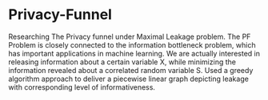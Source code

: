 # Privacy-Funnel
Researching The Privacy funnel under Maximal Leakage problem. The PF Problem is closely connected to the information bottleneck problem, 
which has important applications in machine learning. We are actually interested in releasing information about a certain variable X,
while minimizing the information revealed about a correlated random variable S.
Used a greedy algorithm approach to deliver a piecewise linear graph depicting leakage with corresponding level of informativeness.
